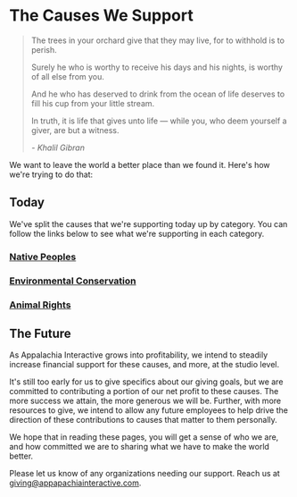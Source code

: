 # The Causes We Support

> The trees in your orchard give that they may live, for to withhold is to perish.
>
> Surely he who is worthy to receive his days and his nights, is worthy of all else from you.
>
> And he who has deserved to drink from the ocean of life deserves to fill his cup from your little stream.
>
> In truth, it is life that gives unto life — while you, who deem yourself a giver, are but a witness.
>
> *- Khalil Gibran*

We want to leave the world a better place than we found it.  Here's how we're trying to do that:

## Today

We've split the causes that we're supporting today up by category.  You can follow the links below to see what we're supporting in each category.

### [Native Peoples](https://appalachiainteractive.com/causes/native-peoples)

### [Environmental Conservation](https://appalachiainteractive.com/causes/environment)

### [Animal Rights](https://appalachiainteractive.com/causes/animal-rights)

## The Future

As Appalachia Interactive grows into profitability, we intend to steadily increase financial support for these causes, and more, at the studio level.  

It's still too early for us to give specifics about our giving goals, but we are committed to contributing a portion of our net profit to these causes.  The more success we attain, the more generous we will be.  Further, with more resources to give, we intend to allow any future employees to help drive the direction of these contributions to causes that matter to them personally.

We hope that in reading these pages, you will get a sense of who we are, and how committed we are to sharing what we have to make the world better.

Please let us know of any organizations needing our support.  Reach us at [giving@appapachiainteractive.com](mailto:giving@appalachiainteractive.com).
